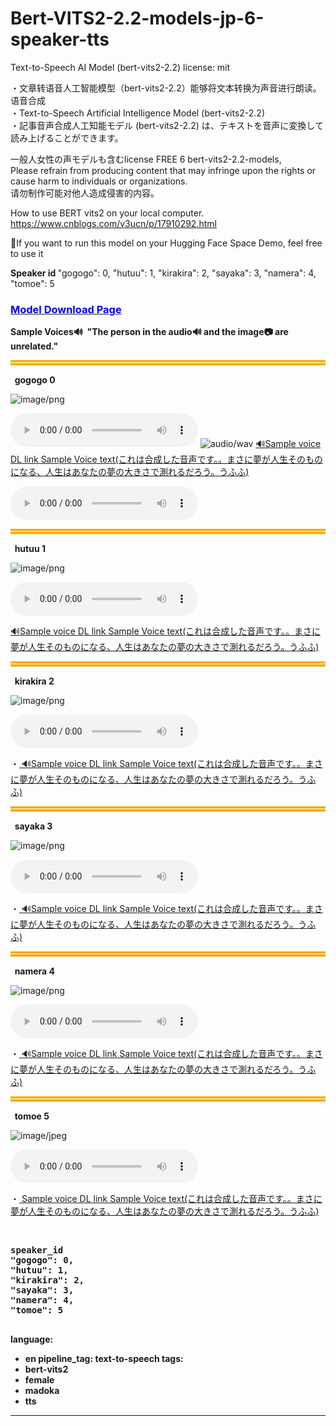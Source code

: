 # Bert-VITS2-2.2-models-jp-6-speaker-tts
Text-to-Speech AI Model (bert-vits2-2.2)
license: mit

・文章转语音人工智能模型（bert-vits2-2.2）能够将文本转换为声音进行朗读。语音合成<br>
・Text-to-Speech Artificial Intelligence Model (bert-vits2-2.2)　<br>
・記事音声合成人工知能モデル (bert-vits2-2.2) は、テキストを音声に変換して読み上げることができます。<br>


一般人女性の声モデルも含むlicense FREE 6 bert-vits2-2.2-models,<br>
Please refrain from producing content that may infringe upon the rights or cause harm to individuals or organizations.<br>
请勿制作可能对他人造成侵害的内容。<br>

How to use BERT vits2 on your local computer.
<a href="https://www.cnblogs.com/v3ucn/p/17910292.html" target="_blank">https://www.cnblogs.com/v3ucn/p/17910292.html</a>

🤗If you want to run this model on your Hugging Face Space Demo, feel free to use it

<b>
  Speaker id
</b>
"gogogo": 0,
"hutuu": 1,
"kirakira": 2,
"sayaka": 3,
"namera": 4,
"tomoe": 5
<br>

<h3><a href="https://huggingface.co/Mofa-Xingche/bert-vits2-2.2-models-jp-6-speaker-tts/tree/main"><font color="blue">Model Download Page</font></a></h3>

<b>Sample Voices🔊  &nbsp;"The person in the audio🔊 and the image📷 are unrelated."</b>
<hr style="border-top: 8px double orange;background-color: rgb(232, 243, 131);">






<b>&nbsp;&nbsp;gogogo  0</b><br>

![image/png](https://cdn-uploads.huggingface.co/production/uploads/64cc8ece0bf3949c692e00c8/-3p7veiROnpO28_0Mqvj4.png)

<audio controls src="https://cdn-uploads.huggingface.co/production/uploads/64cc8ece0bf3949c692e00c8/JF1dLceolXuuZyyXghNR5.wav"></audio>
![audio/wav]("https://cdn-uploads.huggingface.co/production/uploads/64cc8ece0bf3949c692e00c8/JF1dLceolXuuZyyXghNR5.wav")
<a href="https://huggingface.co/Mofa-Xingche/bert-vits2-2.2-models-jp-6-speaker-tts/resolve/main/SampleVoice_0_gogogo.wav?download=true">
🔊Sample voice DL link  Sample Voice text(これは合成した音声です。。まさに夢が人生そのものになる、人生はあなたの夢の大きさで測れるだろう。うふふ)
</a>


   <audio controls>
        <source src="audio.mp3" type="audio/mp3">
        Your browser does not support the audio element.
    </audio>



<hr style="border-top: 8px double orange;background-color: rgb(232, 243, 131);">






<b>&nbsp;&nbsp;hutuu 1</b><br>

![image/png](https://cdn-uploads.huggingface.co/production/uploads/64cc8ece0bf3949c692e00c8/8dCSkqEr5pIYdjvfjxwuE.png)

<audio controls src="https://cdn-uploads.huggingface.co/production/uploads/64cc8ece0bf3949c692e00c8/UlywE5LzSsEuzlt93blRh.wav"></audio>

<a href="https://huggingface.co/Mofa-Xingche/bert-vits2-2.2-models-jp-6-speaker-tts/resolve/main/SampleVoice_1_hutuu.wav?download=true">
🔊Sample voice DL link  Sample Voice text(これは合成した音声です。。まさに夢が人生そのものになる、人生はあなたの夢の大きさで測れるだろう。うふふ)
</a>





<hr style="border-top: 8px double orange;background-color: rgb(230, 230, 150);">






<b>&nbsp;&nbsp;kirakira 2</b><br>

![image/png](https://cdn-uploads.huggingface.co/production/uploads/64cc8ece0bf3949c692e00c8/Z1kHYriCUBSZsaKqwEQSK.png)

<audio controls src="https://cdn-uploads.huggingface.co/production/uploads/64cc8ece0bf3949c692e00c8/T-nVvjhb_5UVXVFJUORYa.wav"></audio>

・<a href="https://huggingface.co/Mofa-Xingche/bert-vits2-2.2-models-jp-6-speaker-tts/resolve/main/SampleVoice_2_kirakira.wav?download=true">
🔊Sample voice DL link  Sample Voice text(これは合成した音声です。。まさに夢が人生そのものになる、人生はあなたの夢の大きさで測れるだろう。うふふ)
</a>





<hr style="border-top: 8px double orange;background-color: rgb(230, 230, 150);">






<b>&nbsp;&nbsp;sayaka 3</b><br>

![image/png](https://cdn-uploads.huggingface.co/production/uploads/64cc8ece0bf3949c692e00c8/uNgyUkJWGVgkRSo0pSM_F.png)

<audio controls src="https://cdn-uploads.huggingface.co/production/uploads/64cc8ece0bf3949c692e00c8/e0mjdcLzubuhZ5u_6ogBh.wav"></audio>

・<a href="https://huggingface.co/Mofa-Xingche/bert-vits2-2.2-models-jp-6-speaker-tts/resolve/main/SampleVoice_3_sayaka.wav?download=true">
🔊Sample voice DL link  Sample Voice text(これは合成した音声です。。まさに夢が人生そのものになる、人生はあなたの夢の大きさで測れるだろう。うふふ)
</a>





<hr style="border-top: 8px double orange;background-color: rgb(230, 230, 150);">






<b>&nbsp;&nbsp;namera 4</b><br>

![image/png](https://cdn-uploads.huggingface.co/production/uploads/64cc8ece0bf3949c692e00c8/fjiY4mAUAMTCHDlSbMdcA.png)

<audio controls src="https://cdn-uploads.huggingface.co/production/uploads/64cc8ece0bf3949c692e00c8/qV7pOLmTfpRtAQm2nLxhZ.wav"></audio>

・<a href="https://huggingface.co/Mofa-Xingche/bert-vits2-2.2-models-jp-6-speaker-tts/resolve/main/SampleVoice_4_namera.wav?download=true">
🔊Sample voice DL link  Sample Voice text(これは合成した音声です。。まさに夢が人生そのものになる、人生はあなたの夢の大きさで測れるだろう。うふふ)
</a>





<hr style="border-top: 8px double orange;background-color: rgb(230, 230, 150);">






<b>&nbsp;&nbsp;tomoe 5</b><br>

![image/jpeg](https://cdn-uploads.huggingface.co/production/uploads/64cc8ece0bf3949c692e00c8/nlaKyCuc3lVckLrQO7Qq4.jpeg)

<audio controls src="https://cdn-uploads.huggingface.co/production/uploads/64cc8ece0bf3949c692e00c8/43MUkWg_WlBEtHpJR658C.wav"></audio>

・<a href="https://huggingface.co/Mofa-Xingche/bert-vits2-2.2-models-jp-6-speaker-tts/resolve/main/SampleVoice_5_tomoe.wav?download=true">
Sample voice DL link  Sample Voice text(これは合成した音声です。。まさに夢が人生そのものになる、人生はあなたの夢の大きさで測れるだろう。うふふ)
</a>

<b><br>



<pre>
speaker_id
"gogogo": 0,
"hutuu": 1,
"kirakira": 2,
"sayaka": 3,
"namera": 4,
"tomoe": 5

</pre>
language:
- en
pipeline_tag: text-to-speech
tags:
- bert-vits2
- female
- madoka
- tts
---
